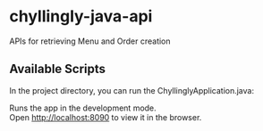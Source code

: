 # chyllingly-java-api
APIs for retrieving Menu and Order creation


## Available Scripts

In the project directory, you can run the ChyllinglyApplication.java:

Runs the app in the development mode.<br>
Open [http://localhost:8090](http://localhost:8090) to view it in the browser.

